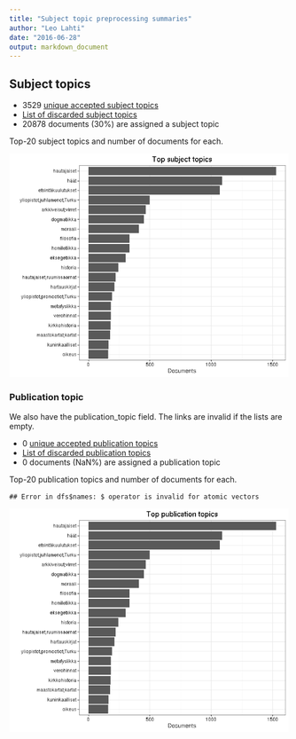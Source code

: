 ```yaml
---
title: "Subject topic preprocessing summaries"
author: "Leo Lahti"
date: "2016-06-28"
output: markdown_document
---
```


## Subject topics



  * 3529 [unique accepted subject topics](output.tables/subject_topic_accepted.csv)
  * [List of discarded subject topics](output.tables/subject_topic_discarded.csv)
  * 20878 documents (30%) are assigned a subject topic 


Top-20 subject topics and number of documents for each.

![plot of chunk summarytopics22](figure/summarytopics22-1.png)

### Publication topic

We also have the publication_topic field. The links are invalid if the lists are empty.



  * 0 [unique accepted publication topics](output.tables/publication_topic_accepted.csv)
  * [List of discarded publication topics](output.tables/publication_topic_discarded.csv)
  * 0 documents (NaN%) are assigned a publication topic 


Top-20 publication topics and number of documents for each.


```
## Error in dfs$names: $ operator is invalid for atomic vectors
```

![plot of chunk summarytopics223](figure/summarytopics223-1.png)
